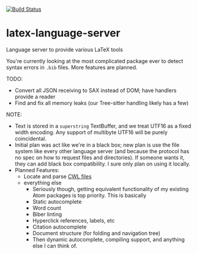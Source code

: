 [![Build Status](https://travis-ci.org/Aerijo/latex-language-server.svg?branch=master)](https://travis-ci.org/Aerijo/latex-language-server)
# latex-language-server
Language server to provide various LaTeX tools

You're currently looking at the most complicated package ever to detect syntax errors in `.bib` files. More features are planned.

TODO: 
- Convert all JSON receiving to SAX instead of DOM; have handlers provide a reader
- Find and fix all memory leaks (our Tree-sitter handling likely has a few)
    
NOTE:
- Text is stored in a `superstring` TextBuffer, and we treat UTF16 as a fixed width encoding. Any support of multibyte UTF16 will be purely coincidental.
- Initial plan was act like we're in a black box; new plan is use the file system like every other language server (and because the protocol has no spec on how to request files and directories). If someone wants it, they can add black box compatibility. I sure only plan on using it locally.
- Planned Features:
    - Locate and parse [CWL files](http://texstudio.sourceforge.net/manual/current/usermanual_en.html#CWLDESCRIPTION)
    - everything else
        - Seriously though, getting equivalent functionality of my existing Atom packages is top priority. This is basically
         - Static autocomplete
         - Word count
         - Biber linting
         - Hyperclick references, labels, etc
         - Citation autocomplete
         - Document structure (for folding and navigation tree)
        - Then dynamic autocomplete, compiling support, and anything else I can think of.

